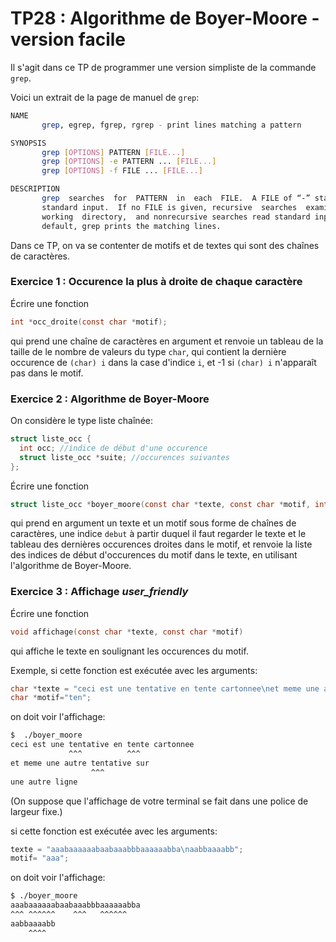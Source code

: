 TP28 : Algorithme de Boyer-Moore - version facile
==

Il s'agit dans ce TP de programmer une version simpliste de la
commande `grep`.

Voici un extrait de la page de manuel de `grep`:

```bash
NAME
       grep, egrep, fgrep, rgrep - print lines matching a pattern

SYNOPSIS
       grep [OPTIONS] PATTERN [FILE...]
       grep [OPTIONS] -e PATTERN ... [FILE...]
       grep [OPTIONS] -f FILE ... [FILE...]

DESCRIPTION
       grep  searches  for  PATTERN  in  each  FILE.  A FILE of “-” stands for
       standard input.  If no FILE is given, recursive  searches  examine  the
       working  directory,  and nonrecursive searches read standard input.  By
       default, grep prints the matching lines.
```

Dans ce TP, on va se contenter de motifs et de textes qui sont des
chaînes de caractères.

### Exercice 1 : Occurence la plus à droite de chaque caractère

Écrire une fonction

```C
int *occ_droite(const char *motif);
```

qui prend une chaîne de caractères en argument et renvoie un tableau
de la taille de le nombre de valeurs du type `char`, qui contient la
dernière occurence de `(char) i` dans la case d'indice `i`, et -1 si
`(char) i` n'apparaît pas dans le motif.


### Exercice 2 : Algorithme de Boyer-Moore

On considère le type liste chaînée:

```C
struct liste_occ {
  int occ; //indice de début d'une occurence
  struct liste_occ *suite; //occurences suivantes
};
```

Écrire une fonction

```C
struct liste_occ *boyer_moore(const char *texte, const char *motif, int debut, int *droite);
```

qui prend en argument un texte et un motif sous forme de chaînes de
caractères, une indice `debut` à partir duquel il faut regarder le
texte et le tableau des dernières occurences droites dans le motif, et
renvoie la liste des indices de début d'occurences du motif dans le
texte, en utilisant l'algorithme de Boyer-Moore.

### Exercice 3 : Affichage _user\_friendly_

Écrire une fonction

```C
void affichage(const char *texte, const char *motif)
```

qui affiche le texte en soulignant les occurences du motif.

Exemple, si cette fonction est exécutée avec les arguments:

```C
char *texte = "ceci est une tentative en tente cartonnee\net meme une autre tentative sur\nune autre ligne\n";
char *motif="ten";
```
on doit voir l'affichage:

```bash
$  ./boyer_moore 
ceci est une tentative en tente cartonnee
             ^^^          ^^^
et meme une autre tentative sur
                  ^^^
une autre ligne

```

(On suppose que l'affichage de votre terminal se fait dans une police
de largeur fixe.)

si cette fonction est exécutée avec les arguments:

```C
texte = "aaabaaaaaabaabaaabbbaaaaaabba\naabbaaaabb";
motif= "aaa";
```

on doit voir l'affichage:

```bash
$ ./boyer_moore
aaabaaaaaabaabaaabbbaaaaaabba
^^^ ^^^^^^    ^^^   ^^^^^^
aabbaaaabb
    ^^^^
```
